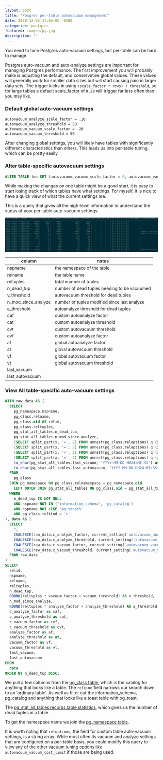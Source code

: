 ```yaml
---
layout: post
title: "Posgres per-table autovacuum management"
date: 2020-12-02 17:00:00 -0500
categories: postgres
featured: images/pg.jpg
description: ""
---
```


You need to tune Postgres auto-vacuum settings, but per-table can be hard to manage.

Postgres auto-vacuum and auto-analyze settings are important for managing Postgres performance. The first improvement you will probably make is adjusting the default, and conservative global values. These values will generally work for smaller data sizes but will start causing pain in larger data sets. The trigger kicks in using `(scale_factor * rows) + threshold`, so for large tables a default scale_factor of `0.20` will trigger far less often than you may like.

### Default global auto-vacuum settings
```
autovacuum_analyze_scale_factor = .10
autovacuum_analyze_threshold = 50
autovacuum_vacuum_scale_factor = .20
autovacuum_vacuum_threshold = 50
```

After changing global settings, you will likely have tables with significantly different characteristics than others. This leads us into per-table tuning, which can be pretty easily

### Alter table-specific autovacuum settings
```sql
ALTER TABLE foo SET (autovacuum_vacuum_scale_factor = 0, autovacuum_vacuum_threshold = 100)
```

While making the changes on one table might be a good start, it is easy to start losing track of which tables have what settings. For myself, it is nice to have a quick view of what the current settings are.

This is a query that gives all the high-level information to understand the status of your per-table auto-vacuum settings:

![per-table-autovacuum](images/per-table-autovacuum.png)

| column | notes
| -- | --
| nspname | the namespace of the table
| relname | the table name
| reltuples | total number of tuples
| n\_dead\_tup | number of dead tuples needing to be vacuumed
| v_threshold | autovacuum threshold for dead tuples
| n\_mod\_since_analyze | number of tuples modified since last analyze
| a_threshold | autoanalyze threshold for dead tuples
| caf | custom autoanalyze factor
| cat | custom autoanalyze threshold
| cvt | custom autovacuum threshold
| cvf | custom autoanalyze factor
| af | global autoanalyze factor
| at | gloval autovacuum threshold
| vf | global autovacuum factor
| vt | global autovacuum threshold
| last_vacuum |
| last_autovacuum |

### View All table-specific auto-vacuum settings

```sql
WITH raw_data AS (
  SELECT
    pg_namespace.nspname,
    pg_class.relname,
    pg_class.oid AS relid,
    pg_class.reltuples,
    pg_stat_all_tables.n_dead_tup,
    pg_stat_all_tables.n_mod_since_analyze,
    (SELECT split_part(x, '=', 2) FROM unnest(pg_class.reloptions) q (x) WHERE x ~ '^autovacuum_analyze_scale_factor=' ) as c_analyze_factor,
    (SELECT split_part(x, '=', 2) FROM unnest(pg_class.reloptions) q (x) WHERE x ~ '^autovacuum_analyze_threshold=' ) as c_analyze_threshold,
    (SELECT split_part(x, '=', 2) FROM unnest(pg_class.reloptions) q (x) WHERE x ~ '^autovacuum_vacuum_scale_factor=' ) as c_vacuum_factor,
    (SELECT split_part(x, '=', 2) FROM unnest(pg_class.reloptions) q (x) WHERE x ~ '^autovacuum_vacuum_threshold=' ) as c_vacuum_threshold,
    to_char(pg_stat_all_tables.last_vacuum, 'YYYY-MM-DD HH24:MI:SS') as last_vacuum,
    to_char(pg_stat_all_tables.last_autovacuum, 'YYYY-MM-DD HH24:MI:SS') as last_autovacuum
  FROM
    pg_class
  JOIN pg_namespace ON pg_class.relnamespace = pg_namespace.oid
    LEFT OUTER JOIN pg_stat_all_tables ON pg_class.oid = pg_stat_all_tables.relid
  WHERE
    n_dead_tup IS NOT NULL
    AND nspname NOT IN ('information_schema', 'pg_catalog')
    AND nspname NOT LIKE 'pg_toast%'
    AND pg_class.relkind = 'r'
), data AS (
  SELECT
    *,
    COALESCE(raw_data.c_analyze_factor, current_setting('autovacuum_analyze_scale_factor'))::float8 AS analyze_factor,
    COALESCE(raw_data.c_analyze_threshold, current_setting('autovacuum_analyze_threshold'))::float8 AS analyze_threshold,
    COALESCE(raw_data.c_vacuum_factor, current_setting('autovacuum_vacuum_scale_factor'))::float8 AS vacuum_factor,
    COALESCE(raw_data.c_vacuum_threshold, current_setting('autovacuum_vacuum_threshold'))::float8 AS vacuum_threshold
  FROM raw_data
)
SELECT
  relid,
  nspname,
  relname,
  reltuples,
  n_dead_tup,
  ROUND(reltuples * vacuum_factor + vacuum_threshold) AS v_threshold,
  n_mod_since_analyze,
  ROUND(reltuples * analyze_factor + analyze_threshold) AS a_threshold,
  c_analyze_factor as caf,
  c_analyze_threshold as cat,
  c_vacuum_factor as cvf,
  c_vacuum_threshold as cvt,
  analyze_factor as af,
  analyze_threshold as at,
  vacuum_factor as vf,
  vacuum_threshold as vt,
  last_vacuum,
  last_autovacuum
FROM
  data
ORDER BY n_dead_tup DESC;
```

We pull a few columns from the [pg_class table][1], which is the catalog for anything that looks like a table. The `relkind` field narrows our search down to an 'ordinary table'. As well as filter out the information_schema, pg_catalog and anything that looks like a toast table with pg_toast.

The [pg_stat_all_tables records table statistics][2], which gives us the number of dead tuples in a table.

To get the namespace name we join the [pg_namespace table][3].

It is worth noting that `reloptions`, the field for custom table auto-vacuum settings, is a string array. While most often its vacuum and analyze settings that are configured on a per-table basis, you could modify this query to view any of the other vacuum tuning options like `autovacuum_vacuum_cost_limit` if those are being used.

[1]: https://www.postgresql.org/docs/12/catalog-pg-class.html
[2]: https://www.postgresql.org/docs/12/monitoring-stats.html
[3]: https://www.postgresql.org/docs/13/catalog-pg-namespace.html
